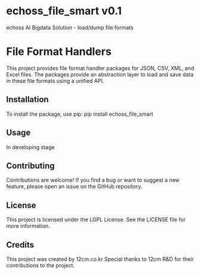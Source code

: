 # echoss_file_smart v0.1

echoss AI Bigdata Solution - load/dump file formats 

# File Format Handlers

This project provides file format handler packages for JSON, CSV, XML, and Excel files. The packages provide an abstraction layer to load and save data in these file formats using a unified API.

## Installation

To install the package, use pip:
pip install echoss_file_smart

## Usage

In developing stage

## Contributing
Contributions are welcome! If you find a bug or want to suggest a new feature, please open an issue on the GitHub repository.

## License
This project is licensed under the LGPL License. See the LICENSE file for more information.

## Credits
This project was created by 12cm.co.kr Special thanks to 12cm R&D for their contributions to the project.


